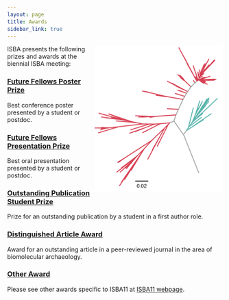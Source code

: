 ```yaml
---
layout: page
title: Awards
sidebar_link: true
---
```


<img align="right" width="300" src="/assets/images/misc/Tanerella.png">
ISBA presents the following prizes and awards at the biennial ISBA meeting:

### [Future Fellows Poster Prize](/poster_prize)

Best conference poster presented by a student or postdoc.

### [Future Fellows Presentation Prize](/presentation_prize)

Best oral presentation presented by a student or postdoc.

### [Outstanding Publication Student Prize](/outstanding_publication_prize)

Prize for an outstanding publication by a student in a first author role.

### [Distinguished Article Award](/distinguished_article_award)

Award for an outstanding article in a peer-reviewed journal in the area of biomolecular archaeology.

### [Other Award](/other_awards)

Please see other awards specific to ISBA11 at [ISBA11 webpage](https://www.isba11.com/awards/).